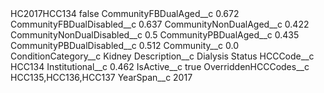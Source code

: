 <?xml version="1.0" encoding="UTF-8"?>
<CustomMetadata xmlns="http://soap.sforce.com/2006/04/metadata" xmlns:xsi="http://www.w3.org/2001/XMLSchema-instance" xmlns:xsd="http://www.w3.org/2001/XMLSchema">
    <label>HC2017HCC134</label>
    <protected>false</protected>
    <values>
        <field>CommunityFBDualAged__c</field>
        <value xsi:type="xsd:double">0.672</value>
    </values>
    <values>
        <field>CommunityFBDualDisabled__c</field>
        <value xsi:type="xsd:double">0.637</value>
    </values>
    <values>
        <field>CommunityNonDualAged__c</field>
        <value xsi:type="xsd:double">0.422</value>
    </values>
    <values>
        <field>CommunityNonDualDisabled__c</field>
        <value xsi:type="xsd:double">0.5</value>
    </values>
    <values>
        <field>CommunityPBDualAged__c</field>
        <value xsi:type="xsd:double">0.435</value>
    </values>
    <values>
        <field>CommunityPBDualDisabled__c</field>
        <value xsi:type="xsd:double">0.512</value>
    </values>
    <values>
        <field>Community__c</field>
        <value xsi:type="xsd:double">0.0</value>
    </values>
    <values>
        <field>ConditionCategory__c</field>
        <value xsi:type="xsd:string">Kidney</value>
    </values>
    <values>
        <field>Description__c</field>
        <value xsi:type="xsd:string">Dialysis Status</value>
    </values>
    <values>
        <field>HCCCode__c</field>
        <value xsi:type="xsd:string">HCC134</value>
    </values>
    <values>
        <field>Institutional__c</field>
        <value xsi:type="xsd:double">0.462</value>
    </values>
    <values>
        <field>IsActive__c</field>
        <value xsi:type="xsd:boolean">true</value>
    </values>
    <values>
        <field>OverriddenHCCCodes__c</field>
        <value xsi:type="xsd:string">HCC135,HCC136,HCC137</value>
    </values>
    <values>
        <field>YearSpan__c</field>
        <value xsi:type="xsd:string">2017</value>
    </values>
</CustomMetadata>
